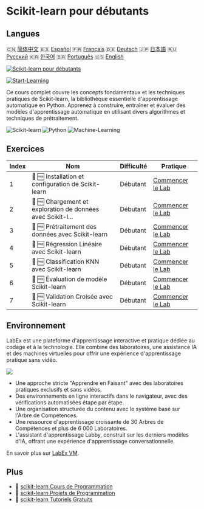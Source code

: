# Scikit-learn pour débutants

## Langues

🇨🇳 [简体中文](README_zh.md) 🇪🇸 [Español](README_es.md) 🇫🇷 [Français](README_fr.md) 🇩🇪 [Deutsch](README_de.md) 🇯🇵 [日本語](README_ja.md) 🇷🇺 [Русский](README_ru.md) 🇰🇷 [한국어](README_ko.md) 🇧🇷 [Português](README_pt.md) 🇺🇸 [English](README.md) 

[![Scikit-learn pour débutants](https://cover-creator.labex.io/scikit-learn-for-beginners.png?lang=fr)](https://labex.io/fr/courses/scikit-learn-for-beginners)

[![Start-Learning](https://img.shields.io/badge/Start-Learning-whitesmoke?style=for-the-badge)](https://labex.io/fr/courses/scikit-learn-for-beginners)

Ce cours complet couvre les concepts fondamentaux et les techniques pratiques de Scikit-learn, la bibliothèque essentielle d'apprentissage automatique en Python. Apprenez à construire, entraîner et évaluer des modèles d'apprentissage automatique en utilisant divers algorithmes et techniques de prétraitement.

![Scikit-learn](https://img.shields.io/badge/Scikit-learn-whitesmoke?style=for-the-badge&logo=scikit-learn)
![Python](https://img.shields.io/badge/Python-whitesmoke?style=for-the-badge&logo=python)
![Machine-Learning](https://img.shields.io/badge/Machine-Learning-whitesmoke?style=for-the-badge&logo=machine-learning)


## Exercices

|   Index | Nom                                                         | Difficulté   | Pratique                                                                                                                              |
|---------|-------------------------------------------------------------|--------------|---------------------------------------------------------------------------------------------------------------------------------------|
|       1 | 📖 🆓 Installation et configuration de Scikit-learn         | Débutant     | <a target='_blank' href='https://labex.io/fr/tutorials/sklearn-scikit-learn-installation-and-setup-596490'>Commencer le Lab</a>       |
|       2 | 📖 🆓 Chargement et exploration de données avec Scikit-l... | Débutant     | <a target='_blank' href='https://labex.io/fr/tutorials/sklearn-scikit-learn-data-loading-and-exploration-596488'>Commencer le Lab</a> |
|       3 | 📖 🆓 Prétraitement des données avec Scikit-learn           | Débutant     | <a target='_blank' href='https://labex.io/fr/tutorials/sklearn-scikit-learn-data-preprocessing-596489'>Commencer le Lab</a>           |
|       4 | 📖 🆓 Régression Linéaire avec Scikit-learn                 | Débutant     | <a target='_blank' href='https://labex.io/fr/tutorials/sklearn-scikit-learn-linear-regression-596492'>Commencer le Lab</a>            |
|       5 | 📖 🆓 Classification KNN avec Scikit-learn                  | Débutant     | <a target='_blank' href='https://labex.io/fr/tutorials/sklearn-scikit-learn-knn-classification-596491'>Commencer le Lab</a>           |
|       6 | 📖 🆓 Évaluation de modèle Scikit-learn                     | Débutant     | <a target='_blank' href='https://labex.io/fr/tutorials/sklearn-scikit-learn-model-evaluation-596493'>Commencer le Lab</a>             |
|       7 | 📖 🆓 Validation Croisée avec Scikit-learn                  | Débutant     | <a target='_blank' href='https://labex.io/fr/tutorials/sklearn-scikit-learn-cross-validation-596487'>Commencer le Lab</a>             |

## Environnement

LabEx est une plateforme d'apprentissage interactive et pratique dédiée au codage et à la technologie. Elle combine des laboratoires, une assistance IA et des machines virtuelles pour offrir une expérience d'apprentissage pratique sans vidéo.

![](https://tutorial-screenshot.getvm.io/images/vm-1725247253.png)

- Une approche stricte "Apprendre en Faisant" avec des laboratoires pratiques exclusifs et sans vidéos.
- Des environnements en ligne interactifs dans le navigateur, avec des vérifications automatisées étape par étape.
- Une organisation structurée du contenu avec le système basé sur l'Arbre de Compétences.
- Une ressource d'apprentissage croissante de 30 Arbres de Compétences et plus de 6 000 Laboratoires.
- L'assistant d'apprentissage Labby, construit sur les derniers modèles d'IA, offrant une expérience d'apprentissage conversationnelle.

En savoir plus sur [LabEx VM](https://support.labex.io/using-labex/virtual-machine).

## Plus

- 🔗 [scikit-learn Cours de Programmation](https://github.com/labex-labs/awesome-programming-courses)
- 🔗 [scikit-learn Projets de Programmation](https://github.com/labex-labs/awesome-programming-projects)
- 🔗 [scikit-learn Tutoriels Gratuits](https://github.com/labex-labs/sklearn-free-tutorials)


